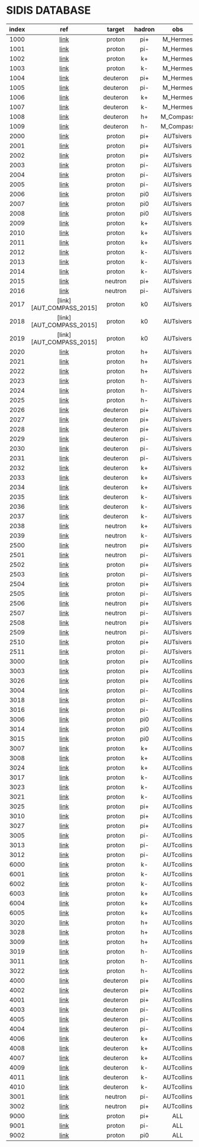 # SIDIS DATABASE

| index | ref          | target   | hadron | obs        | experiment | dependence |
| :--:  | :--:         | :--:     | :--:   | :--:       | :--:       | :--:       |
| 1000  | [link][M_HERMES_2012]    | proton   | pi+    | M_Hermes   | hermes     | -          |
| 1001  | [link][M_HERMES_2012]    | proton   | pi-    | M_Hermes   | hermes     | -          |
| 1002  | [link][M_HERMES_2012]    | proton   | k+     | M_Hermes   | hermes     | -          |
| 1003  | [link][M_HERMES_2012]    | proton   | k-     | M_Hermes   | hermes     | -          |
| 1004  | [link][M_HERMES_2012]    | deuteron | pi+    | M_Hermes   | hermes     | -          |
| 1005  | [link][M_HERMES_2012]    | deuteron | pi-    | M_Hermes   | hermes     | -          |
| 1006  | [link][M_HERMES_2012]    | deuteron | k+     | M_Hermes   | hermes     | -          |
| 1007  | [link][M_HERMES_2012]    | deuteron | k-     | M_Hermes   | hermes     | -          |
| 1008  | [link][M_COMPASS_2017]   | deuteron | h+     | M_Compass  | compass    | -          |
| 1009  | [link][M_COMPASS_2017]   | deuteron | h-     | M_Compass  | compass    | -          |
| 2000  | [link][Sivers_HERMES_2009]    | proton   | pi+    | AUTsivers  | hermes     | PT         |
| 2001  | [link][Sivers_HERMES_2009]    | proton   | pi+    | AUTsivers  | hermes     | x          |
| 2002  | [link][Sivers_HERMES_2009]    | proton   | pi+    | AUTsivers  | hermes     | z          |
| 2003  | [link][Sivers_HERMES_2009]    | proton   | pi-    | AUTsivers  | hermes     | PT         |
| 2004  | [link][Sivers_HERMES_2009]    | proton   | pi-    | AUTsivers  | hermes     | x          |
| 2005  | [link][Sivers_HERMES_2009]    | proton   | pi-    | AUTsivers  | hermes     | z          |
| 2006  | [link][Sivers_HERMES_2009]    | proton   | pi0    | AUTsivers  | hermes     | PT         |
| 2007  | [link][Sivers_HERMES_2009]    | proton   | pi0    | AUTsivers  | hermes     | x          |
| 2008  | [link][Sivers_HERMES_2009]    | proton   | pi0    | AUTsivers  | hermes     | z          |
| 2009  | [link][Sivers_HERMES_2009]    | proton   | k+     | AUTsivers  | hermes     | PT         |
| 2010  | [link][Sivers_HERMES_2009]    | proton   | k+     | AUTsivers  | hermes     | x          |
| 2011  | [link][Sivers_HERMES_2009]    | proton   | k+     | AUTsivers  | hermes     | z          |
| 2012  | [link][Sivers_HERMES_2009]    | proton   | k-     | AUTsivers  | hermes     | PT         |
| 2013  | [link][Sivers_HERMES_2009]    | proton   | k-     | AUTsivers  | hermes     | x          |
| 2014  | [link][Sivers_HERMES_2009]    | proton   | k-     | AUTsivers  | hermes     | z          |
| 2015  | [link][AUT_JLAB_2011]    | neutron  | pi+    | AUTsivers  | jlab       | x          |
| 2016  | [link][AUT_JLAB_2011]    | neutron  | pi-    | AUTsivers  | jlab       | x          |
| 2017  | [link][AUT_COMPASS_2015]    | proton   | k0     | AUTsivers  | compass    | PT         |
| 2018  | [link][AUT_COMPASS_2015]    | proton   | k0     | AUTsivers  | compass    | x          |
| 2019  | [link][AUT_COMPASS_2015]    | proton   | k0     | AUTsivers  | compass    | z          |
| 2020  | [link][Sivers_COMPASS_2012]    | proton   | h+     | AUTsivers  | compass    | PT         |
| 2021  | [link][Sivers_COMPASS_2012]    | proton   | h+     | AUTsivers  | compass    | x          |
| 2022  | [link][Sivers_COMPASS_2012]    | proton   | h+     | AUTsivers  | compass    | z          |
| 2023  | [link][Sivers_COMPASS_2012]    | proton   | h-     | AUTsivers  | compass    | PT         |
| 2024  | [link][Sivers_COMPASS_2012]    | proton   | h-     | AUTsivers  | compass    | x          |
| 2025  | [link][Sivers_COMPASS_2012]    | proton   | h-     | AUTsivers  | compass    | z          |
| 2026  | [link][AUT_COMPASS_2008]    | deuteron | pi+    | AUTsivers  | compass    | PT         |
| 2027  | [link][AUT_COMPASS_2008]    | deuteron | pi+    | AUTsivers  | compass    | x          |
| 2028  | [link][AUT_COMPASS_2008]    | deuteron | pi+    | AUTsivers  | compass    | z          |
| 2029  | [link][AUT_COMPASS_2008]    | deuteron | pi-    | AUTsivers  | compass    | PT         |
| 2030  | [link][AUT_COMPASS_2008]    | deuteron | pi-    | AUTsivers  | compass    | x          |
| 2031  | [link][AUT_COMPASS_2008]    | deuteron | pi-    | AUTsivers  | compass    | z          |
| 2032  | [link][AUT_COMPASS_2008]    | deuteron | k+     | AUTsivers  | compass    | PT         |
| 2033  | [link][AUT_COMPASS_2008]    | deuteron | k+     | AUTsivers  | compass    | x          |
| 2034  | [link][AUT_COMPASS_2008]    | deuteron | k+     | AUTsivers  | compass    | z          |
| 2035  | [link][AUT_COMPASS_2008]    | deuteron | k-     | AUTsivers  | compass    | PT         |
| 2036  | [link][AUT_COMPASS_2008]    | deuteron | k-     | AUTsivers  | compass    | x          |
| 2037  | [link][AUT_COMPASS_2008]    | deuteron | k-     | AUTsivers  | compass    | z          |
| 2038  | [link][AUT_JLAB_2014]    | neutron  | k+     | AUTsivers  | jlab       | x          |
| 2039  | [link][AUT_JLAB_2014]    | neutron  | k-     | AUTsivers  | jlab       | x          |
| 2500  | [link][?]    | neutron  | pi+    | AUTsivers  | solid      | x          |
| 2501  | [link][?]    | neutron  | pi-    | AUTsivers  | solid      | x          |
| 2502  | [link][?]    | proton   | pi+    | AUTsivers  | solid      | x          |
| 2503  | [link][?]    | proton   | pi-    | AUTsivers  | solid      | x          |
| 2504  | [link][?]    | proton   | pi+    | AUTsivers  | clas12     | x          |
| 2505  | [link][?]    | proton   | pi-    | AUTsivers  | clas12     | x          |
| 2506  | [link][?]    | neutron  | pi+    | AUTsivers  | sbs        | x          |
| 2507  | [link][?]    | neutron  | pi-    | AUTsivers  | sbs        | x          |
| 2508  | [link][?]    | neutron  | pi+    | AUTsivers  | solid stat | x          |
| 2509  | [link][?]    | neutron  | pi-    | AUTsivers  | solid stat | x          |
| 2510  | [link][?]    | proton   | pi+    | AUTsivers  | solid stat | x          |
| 2511  | [link][?]    | proton   | pi-    | AUTsivers  | solid stat | x          |
| 3000  | [link][Collins_HERMES_2010]    | proton   | pi+    | AUTcollins | hermes     | x          |
| 3003  | [link][Collins_HERMES_2010]    | proton   | pi+    | AUTcollins | hermes     | z          |
| 3026  | [link][Collins_HERMES_2010]    | proton   | pi+    | AUTcollins | hermes     | pt         |
| 3004  | [link][Collins_HERMES_2010]    | proton   | pi-    | AUTcollins | hermes     | x          |
| 3018  | [link][Collins_HERMES_2010]    | proton   | pi-    | AUTcollins | hermes     | z          |
| 3016  | [link][Collins_HERMES_2010]    | proton   | pi-    | AUTcollins | hermes     | pt         |
| 3006  | [link][Collins_HERMES_2010]    | proton   | pi0    | AUTcollins | hermes     | z          |
| 3014  | [link][Collins_HERMES_2010]    | proton   | pi0    | AUTcollins | hermes     | x          |
| 3015  | [link][Collins_HERMES_2010]    | proton   | pi0    | AUTcollins | hermes     | pt         |
| 3007  | [link][Collins_HERMES_2010]    | proton   | k+     | AUTcollins | hermes     | x          |
| 3008  | [link][Collins_HERMES_2010]    | proton   | k+     | AUTcollins | hermes     | z          |
| 3024  | [link][Collins_HERMES_2010]    | proton   | k+     | AUTcollins | hermes     | pt         |
| 3017  | [link][Collins_HERMES_2010]    | proton   | k-     | AUTcollins | hermes     | x          |
| 3023  | [link][Collins_HERMES_2010]    | proton   | k-     | AUTcollins | hermes     | z          |
| 3021  | [link][Collins_HERMES_2010]    | proton   | k-     | AUTcollins | hermes     | pt         |
| 3025  | [link][AUT_COMPASS_2014]    | proton   | pi+    | AUTcollins | compass    | x          |
| 3010  | [link][AUT_COMPASS_2014]    | proton   | pi+    | AUTcollins | compass    | z          |
| 3027  | [link][AUT_COMPASS_2014]    | proton   | pi+    | AUTcollins | compass    | pt         |
| 3005  | [link][AUT_COMPASS_2014]    | proton   | pi-    | AUTcollins | compass    | x          |
| 3013  | [link][AUT_COMPASS_2014]    | proton   | pi-    | AUTcollins | compass    | z          |
| 3012  | [link][AUT_COMPASS_2014]    | proton   | pi-    | AUTcollins | compass    | pt         |
| 6000  | [link][AUT_COMPASS_2014] | proton   | k-     | AUTcollins | compass    | pt         |
| 6001  | [link][AUT_COMPASS_2014] | proton   | k-     | AUTcollins | compass    | x          |
| 6002  | [link][AUT_COMPASS_2014] | proton   | k-     | AUTcollins | compass    | z          |
| 6003  | [link][AUT_COMPASS_2014] | proton   | k+     | AUTcollins | compass    | pt         |
| 6004  | [link][AUT_COMPASS_2014] | proton   | k+     | AUTcollins | compass    | x          |
| 6005  | [link][AUT_COMPASS_2014] | proton   | k+     | AUTcollins | compass    | z          |
| 3020  | [link][Collins_COMPASS_2012]    | proton   | h+     | AUTcollins | compass    | x          |
| 3028  | [link][Collins_COMPASS_2012]    | proton   | h+     | AUTcollins | compass    | z          |
| 3009  | [link][Collins_COMPASS_2012]    | proton   | h+     | AUTcollins | compass    | pt         |
| 3019  | [link][Collins_COMPASS_2012]    | proton   | h-     | AUTcollins | compass    | x          |
| 3011  | [link][Collins_COMPASS_2012]    | proton   | h-     | AUTcollins | compass    | z          |
| 3022  | [link][Collins_COMPASS_2012]    | proton   | h-     | AUTcollins | compass    | pt         |
| 4000  | [link][AUT_COMPASS_2008]    | deuteron | pi+    | AUTcollins | compass    | x          |
| 4002  | [link][AUT_COMPASS_2008]    | deuteron | pi+    | AUTcollins | compass    | z          |
| 4001  | [link][AUT_COMPASS_2008]    | deuteron | pi+    | AUTcollins | compass    | pt         |
| 4003  | [link][AUT_COMPASS_2008]    | deuteron | pi-    | AUTcollins | compass    | x          |
| 4005  | [link][AUT_COMPASS_2008]    | deuteron | pi-    | AUTcollins | compass    | z          |
| 4004  | [link][AUT_COMPASS_2008]    | deuteron | pi-    | AUTcollins | compass    | pt         |
| 4006  | [link][AUT_COMPASS_2008]    | deuteron | k+     | AUTcollins | compass    | x          |
| 4008  | [link][AUT_COMPASS_2008]    | deuteron | k+     | AUTcollins | compass    | z          |
| 4007  | [link][AUT_COMPASS_2008]    | deuteron | k+     | AUTcollins | compass    | pt         |
| 4009  | [link][AUT_COMPASS_2008]    | deuteron | k-     | AUTcollins | compass    | x          |
| 4011  | [link][AUT_COMPASS_2008]    | deuteron | k-     | AUTcollins | compass    | z          |
| 4010  | [link][AUT_COMPASS_2008]    | deuteron | k-     | AUTcollins | compass    | pt         |
| 3001  | [link][AUT_JLAB_2011]    | neutron  | pi-    | AUTcollins | jlab       | x          |
| 3002  | [link][AUT_JLAB_2011]    | neutron  | pi+    | AUTcollins | jlab       | x          |
| 9000  | [link][?]    | proton   | pi+    | ALL        | clas       | PT         |
| 9001  | [link][?]    | proton   | pi-    | ALL        | clas       | PT         |
| 9002  | [link][?]    | proton   | pi0    | ALL        | clas       | PT         |


[?]: http://inspirehep.net/
[M_HERMES_2012]: http://inspirehep.net/record/1208547
[M_COMPASS_2017]: http://inspirehep.net/record/1624692
[Sivers_HERMES_2009]: http://inspirehep.net/record/823754
[AUT_JLAB_2011]: http://inspirehep.net/record/902486
[Sivers_COMPASS_2012]: http://inspirehep.net/record/1115721
[AUT_COMPASS_2008]: http://inspirehep.net/record/779473
[AUT_JLAB_2014]: http://inspirehep.net/record/1293050
[AUT_COMPASS_2014]: http://inspirehep.net/record/1311491
[Collins_HERMES_2010]: https://inspirehep.net/record/859154
[Collins_COMPASS_2012]: http://inspirehep.net/record/1115720









